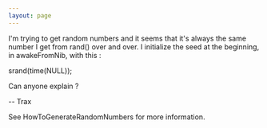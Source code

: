 ```yaml
---
layout: page
---
```


I'm trying to get random numbers and it seems that it's always the same number I get from rand() over and over. I initialize the seed at the beginning, in awakeFromNib, with this :
    
srand(time(NULL));


Can anyone explain ?

-- Trax

See HowToGenerateRandomNumbers for more information.
